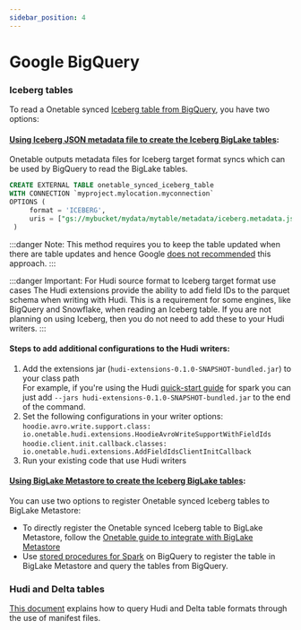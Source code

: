 ```yaml
---
sidebar_position: 4
---
```


# Google BigQuery

### Iceberg tables
To read a Onetable synced [Iceberg table from BigQuery](https://cloud.google.com/bigquery/docs/iceberg-tables),
you have two options:

#### [Using Iceberg JSON metadata file to create the Iceberg BigLake tables](https://cloud.google.com/bigquery/docs/iceberg-tables#create-using-metadata-file):
Onetable outputs metadata files for Iceberg target format syncs which can be used by BigQuery
to read the BigLake tables.

```sql md title="sql"
CREATE EXTERNAL TABLE onetable_synced_iceberg_table
WITH CONNECTION `myproject.mylocation.myconnection`
OPTIONS (
     format = 'ICEBERG',
     uris = ["gs://mybucket/mydata/mytable/metadata/iceberg.metadata.json"]
 )
```
:::danger Note:
This method requires you to keep the table updated when there are table updates and hence Google
[does not recommended]((https://cloud.google.com/bigquery/docs/iceberg-tables#create-using-metadata-file)) this approach.
:::

:::danger Important: For Hudi source format to Iceberg target format use cases
The Hudi extensions provide the ability to add field IDs to the parquet schema when writing with Hudi.
This is a requirement for some engines, like BigQuery and Snowflake, when reading an Iceberg table.
If you are not planning on using Iceberg, then you do not need to add these to your Hudi writers.
:::

#### Steps to add additional configurations to the Hudi writers:
1. Add the extensions jar (`hudi-extensions-0.1.0-SNAPSHOT-bundled.jar`) to your class path  
   For example, if you're using the Hudi [quick-start guide](https://hudi.apache.org/docs/quick-start-guide#spark-shellsql)
   for spark you can just add `--jars hudi-extensions-0.1.0-SNAPSHOT-bundled.jar` to the end of the command.
2. Set the following configurations in your writer options:  
   `hoodie.avro.write.support.class: io.onetable.hudi.extensions.HoodieAvroWriteSupportWithFieldIds`
   `hoodie.client.init.callback.classes: io.onetable.hudi.extensions.AddFieldIdsClientInitCallback`
3. Run your existing code that use Hudi writers


#### [Using BigLake Metastore to create the Iceberg BigLake tables](https://cloud.google.com/bigquery/docs/iceberg-tables#create-using-biglake-metastore):
You can use two options to register Onetable synced Iceberg tables to BigLake Metastore:
* To directly register the Onetable synced Iceberg table to BigLake Metastore,
  follow the [Onetable guide to integrate with BigLake Metastore](https://link/to/guide)
* Use [stored procedures for Spark](https://cloud.google.com/bigquery/docs/spark-procedures)
  on BigQuery to register the table in BigLake Metastore and query the tables from BigQuery.

### Hudi and Delta tables
[This document](https://cloud.google.com/bigquery/docs/query-open-table-format-using-manifest-files)
explains how to query Hudi and Delta table formats through the use of manifest files.
